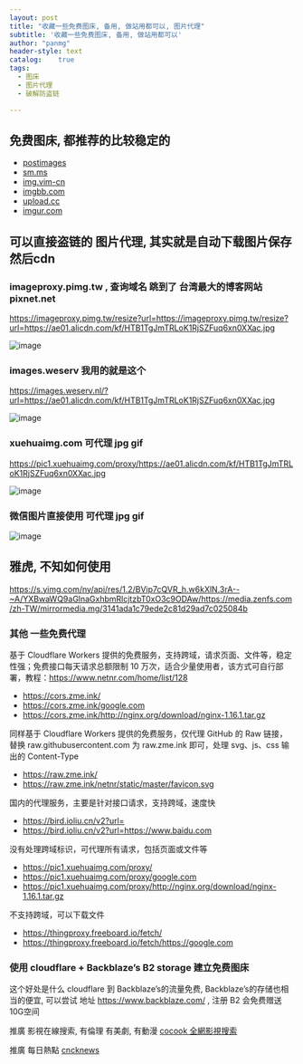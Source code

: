```yaml
---
layout: post
title: "收藏一些免费图床, 备用, 做站用都可以, 图片代理"
subtitle: '收藏一些免费图床, 备用, 做站用都可以'
author: "panmg"
header-style: text
catalog:    true
tags:
  - 图床 
  - 图片代理
  - 破解防盗链

---
```



## 免费图床, 都推荐的比较稳定的

*   [postimages](https://search.cocook.cn/redirect?url=https://postimages.org/)
*   [sm.ms](https://search.cocook.cn/redirect?url=https://sm.ms/)
*   [img.vim-cn](https://search.cocook.cn/redirect?url=https://img.vim-cn.com/)
*   [imgbb.com](https://search.cocook.cn/redirect?url=https://imgbb.com/)
*   [upload.cc](https://search.cocook.cn/redirect?url=https://upload.cc/)
*   [imgur.com](https://search.cocook.cn/redirect?url=https://imgur.com/)



## 可以直接盗链的 图片代理, 其实就是自动下载图片保存然后cdn 


### imageproxy.pimg.tw , 查询域名 跳到了 台湾最大的博客网站 pixnet.net

https://imageproxy.pimg.tw/resize?url=https://imageproxy.pimg.tw/resize?url=https://ae01.alicdn.com/kf/HTB1TgJmTRLoK1RjSZFuq6xn0XXac.jpg

![image](https://imageproxy.pimg.tw/resize?url=https://imageproxy.pimg.tw/resize?url=https://ae01.alicdn.com/kf/HTB1TgJmTRLoK1RjSZFuq6xn0XXac.jpg)

### images.weserv 我用的就是这个

https://images.weserv.nl/?url=https://ae01.alicdn.com/kf/HTB1TgJmTRLoK1RjSZFuq6xn0XXac.jpg

![image](https://images.weserv.nl/?url=https://ae01.alicdn.com/kf/HTB1TgJmTRLoK1RjSZFuq6xn0XXac.jpg)
	
### xuehuaimg.com 可代理 jpg gif

https://pic1.xuehuaimg.com/proxy/https://ae01.alicdn.com/kf/HTB1TgJmTRLoK1RjSZFuq6xn0XXac.jpg
	
![image](https://pic1.xuehuaimg.com/proxy/https://ae01.alicdn.com/kf/HTB1TgJmTRLoK1RjSZFuq6xn0XXac.jpg)

### 微信图片直接使用 可代理 jpg gif
![image](https://img04.sogoucdn.com/net/a/04/link?appid=100520029&url=https://mmbiz.qpic.cn/mmbiz/u5hKgdOp7icTq5CrCico1ILNdNSr0u4PUHh4wcH8ycukTaO4yEZiadHqNEpficwZ1c1VS0wXOlKIkHHSPC5D3ad5iaw/640?wx_fmt=other)


## 雅虎, 不知如何使用
https://s.yimg.com/ny/api/res/1.2/BVip7cQVR_h.w6kXlN.3rA--~A/YXBwaWQ9aGlnaGxhbmRlcjtzbT0xO3c9ODAw/https://media.zenfs.com/zh-TW/mirrormedia.mg/3141ada1c79ede2c81d29ad7c025084b

###   其他 一些免费代理

基于 Cloudflare Workers 提供的免费服务，支持跨域，请求页面、文件等，稳定性强；免费接口每天请求总额限制 10 万次，适合少量使用者，该方式可自行部署，教程：https://www.netnr.com/home/list/128

* https://cors.zme.ink/
* https://cors.zme.ink/google.com
* https://cors.zme.ink/http://nginx.org/download/nginx-1.16.1.tar.gz

同样基于 Cloudflare Workers 提供的免费服务，仅代理 GitHub 的 Raw 链接，替换 raw.githubusercontent.com 为 raw.zme.ink 即可，处理 svg、js、css 输出的 Content-Type
* https://raw.zme.ink/
* https://raw.zme.ink/netnr/static/master/favicon.svg


国内的代理服务，主要是针对接口请求，支持跨域，速度快
* https://bird.ioliu.cn/v2?url=
* https://bird.ioliu.cn/v2?url=https://www.baidu.com

没有处理跨域标识，可代理所有请求，包括页面或文件等
* https://pic1.xuehuaimg.com/proxy/
* https://pic1.xuehuaimg.com/proxy/google.com
* https://pic1.xuehuaimg.com/proxy/http://nginx.org/download/nginx-1.16.1.tar.gz


 不支持跨域，可以下载文件
* https://thingproxy.freeboard.io/fetch/
* https://thingproxy.freeboard.io/fetch/https://google.com


###  使用 cloudflare + Backblaze’s B2 storage  建立免费图床

这个好处是什么 cloudflare 到 Backblaze’s的流量免费,  Backblaze’s的存储也相当的便宜, 可以尝试
地址 https://www.backblaze.com/ , 注册 B2 会免费赠送10G空间


推廣 影視在線搜索, 有倫理 有美劇, 有動漫   [cocook 全網影視搜索](https://search.cocook.cn/)

推廣 每日熱點   [cncknews](https://www.cncknews.com/)

